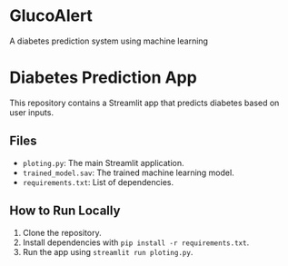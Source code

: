 # GlucoAlert
A diabetes prediction system using machine learning
# Diabetes Prediction App

This repository contains a Streamlit app that predicts diabetes based on user inputs.

## Files
- `ploting.py`: The main Streamlit application.
- `trained_model.sav`: The trained machine learning model.
- `requirements.txt`: List of dependencies.

## How to Run Locally
1. Clone the repository.
2. Install dependencies with `pip install -r requirements.txt`.
3. Run the app using `streamlit run ploting.py`.
